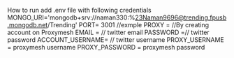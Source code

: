 How to run
add .env file 
with following credentials
MONGO_URI='mongodb+srv://naman330:%23Naman9696@trending.fpusb.mongodb.net/Trending'
PORT= 3001 //exmple
PROXY = //By creating account on Proxymesh
EMAIL = // twitter email
PASSWORD =// twitter password
ACCOUNT_USERNAME= // twitter username
PROXY_USERNAME = proxymesh username
PROXY_PASSWORD = proxymesh password


